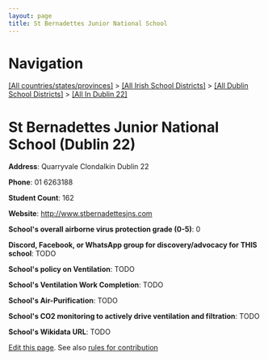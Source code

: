 ```yaml
---
layout: page
title: St Bernadettes Junior National School
---
```

# Navigation

[[All countries/states/provinces]](../../../..) > [[All Irish School Districts]](../../..) > [[All Dublin School Districts]](../..) > [[All In Dublin 22]](..)

# St Bernadettes Junior National School (Dublin 22)

**Address**: Quarryvale Clondalkin Dublin 22

**Phone**: 01 6263188

**Student Count**: 162

**Website**: <http://www.stbernadettesjns.com>

**School's overall airborne virus protection grade (0-5)**: 0

**Discord, Facebook, or WhatsApp group for discovery/advocacy for THIS school**: TODO

**School's policy on Ventilation**: TODO

**School's Ventilation Work Completion**: TODO

**School's Air-Purification**: TODO

**School's CO2 monitoring to actively drive ventilation and filtration**: TODO

**School's Wikidata URL**: TODO


[Edit this page](https://github.com/ventilate-schools/Ireland/edit/main/./Dublin_22/St_Bernadettes_Junior_National_School.md). See also [rules for contribution](../../../contribution-rules/)